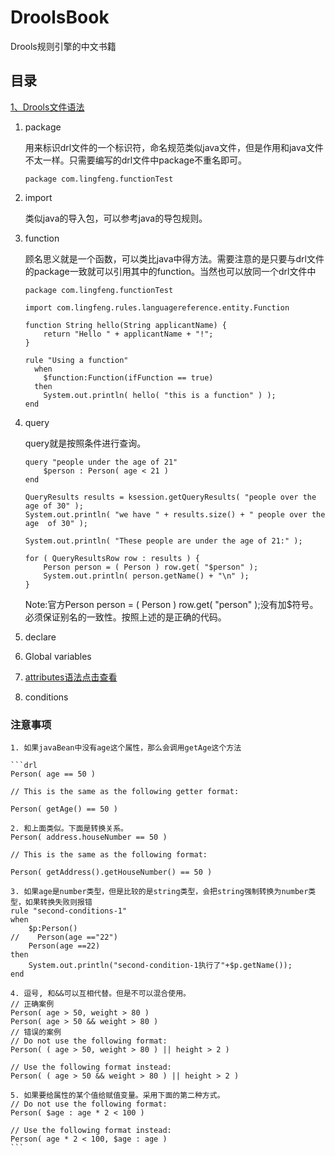 

# DroolsBook

Drools规则引擎的中文书籍

## 目录

[1、Drools文件语法](Drl文件结构.md)

1. package

   用来标识drl文件的一个标识符，命名规范类似java文件，但是作用和java文件不太一样。只需要编写的drl文件中package不重名即可。

   ```drl
   package com.lingfeng.functionTest
   ```

2. import

   类似java的导入包，可以参考java的导包规则。

3. function

   顾名思义就是一个函数，可以类比java中得方法。需要注意的是只要与drl文件的package一致就可以引用其中的function。当然也可以放同一个drl文件中

   ```drl
   package com.lingfeng.functionTest
   
   import com.lingfeng.rules.languagereference.entity.Function
   
   function String hello(String applicantName) {
       return "Hello " + applicantName + "!";
   }
   
   rule "Using a function"
     when
       $function:Function(ifFunction == true)
     then
       System.out.println( hello( "this is a function" ) );
   end
   ```

4. query

   query就是按照条件进行查询。

   ```drl
   query "people under the age of 21"
       $person : Person( age < 21 )
   end
   
   QueryResults results = ksession.getQueryResults( "people over the age of 30" );
   System.out.println( "we have " + results.size() + " people over the age  of 30" );
   
   System.out.println( "These people are under the age of 21:" );
   
   for ( QueryResultsRow row : results ) {
       Person person = ( Person ) row.get( "$person" );
       System.out.println( person.getName() + "\n" );
   }
   ```

   Note:官方Person person = ( Person ) row.get( "person" );没有加$符号。必须保证别名的一致性。按照上述的是正确的代码。
 
 5. declare
 
 6. Global variables
 
 7. [attributes语法点击查看](rule_attributes.md)
 
 8. conditions
 ### 注意事项
    1. 如果javaBean中没有age这个属性，那么会调用getAge这个方法
    
    ```drl
    Person( age == 50 )
    
    // This is the same as the following getter format:
    
    Person( getAge() == 50 )
    
    2. 和上面类似。下面是转换关系。
    Person( address.houseNumber == 50 )
    
    // This is the same as the following format:
    
    Person( getAddress().getHouseNumber() == 50 )
    
    3. 如果age是number类型，但是比较的是string类型，会把string强制转换为number类型，如果转换失败则报错
    rule "second-conditions-1"
    when
        $p:Person()
    //    Person(age =="22")
        Person(age ==22)
    then
        System.out.println("second-condition-1执行了"+$p.getName());
    end
    
    4. 逗号, 和&&可以互相代替。但是不可以混合使用。
    // 正确案例
    Person( age > 50, weight > 80 )
    Person( age > 50 && weight > 80 )
    // 错误的案例
    // Do not use the following format:
    Person( ( age > 50, weight > 80 ) || height > 2 )
    
    // Use the following format instead:
    Person( ( age > 50 && weight > 80 ) || height > 2 )
    
    5. 如果要给属性的某个值给赋值变量。采用下面的第二种方式。
    // Do not use the following format:
    Person( $age : age * 2 < 100 )
    
    // Use the following format instead:
    Person( age * 2 < 100, $age : age )
    ```
